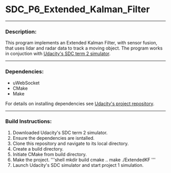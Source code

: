 # SDC_P6_Extended_Kalman_Filter

---

### Description:
This program implements an Extended Kalman Filter, with sensor fusion, that uses lidar and radar data to track a moving object. The program works in conjuction with [Udacity's SDC term 2 simulator](https://github.com/udacity/self-driving-car-sim/releases).

---

### Dependencies:

* uWebSocket
* CMake
* Make

For details on installing dependencies see [Udacity's project repository](https://github.com/udacity/CarND-Extended-Kalman-Filter-Project).

---

### Build Instructions:

1. Downloaded Udacity's SDC term 2 simulator.
2. Ensure the dependencies are isntalled.
3. Clone this repository and navigate to its local directory.
4. Create a build directory.
5. Initiate CMake from build directory.
6. Make the project.
'''shell
mkdir build
cmake ..
make
./ExtendedKF
'''
7. Launch Udacity's SDC simulator and start project 1 simulation.
